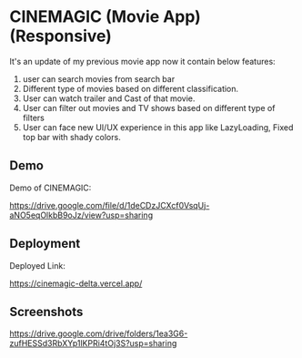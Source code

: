 
# CINEMAGIC (Movie App) (Responsive)

It's an update of my previous movie app now it contain below features:

1. user can search movies from search bar
2. Different type of movies based on different classification.
3. User can watch trailer and Cast of that movie.
4. User can filter out movies and TV shows based on different type of filters
5. User can face new UI/UX experience in this app like LazyLoading, Fixed top bar with shady colors. 



## Demo

Demo of CINEMAGIC:

https://drive.google.com/file/d/1deCDzJCXcf0VsqUj-aNO5eqOlkbB9oJz/view?usp=sharing
## Deployment

Deployed Link:

https://cinemagic-delta.vercel.app/

## Screenshots

https://drive.google.com/drive/folders/1ea3G6-zufHESSd3RbXYp1lKPRi4tOj3S?usp=sharing




